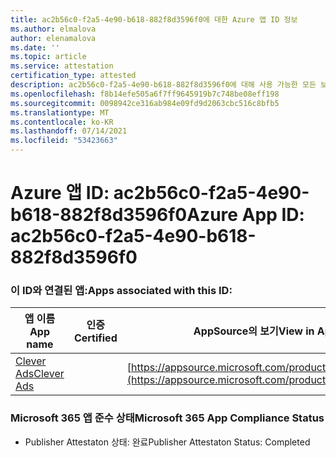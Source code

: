 ```yaml
---
title: ac2b56c0-f2a5-4e90-b618-882f8d3596f0에 대한 Azure 앱 ID 정보
ms.author: elmalova
author: elenamalova
ms.date: ''
ms.topic: article
ms.service: attestation
certification_type: attested
description: ac2b56c0-f2a5-4e90-b618-882f8d3596f0에 대해 사용 가능한 모든 보안 및 규정 준수 정보입니다.
ms.openlocfilehash: f8b14efe505a6f7ff9645919b7c748be08eff198
ms.sourcegitcommit: 0098942ce316ab984e09fd9d2063cbc516c8bfb5
ms.translationtype: MT
ms.contentlocale: ko-KR
ms.lasthandoff: 07/14/2021
ms.locfileid: "53423663"
---
```

# <a name="azure-app-id-ac2b56c0-f2a5-4e90-b618-882f8d3596f0"></a><span data-ttu-id="5142f-103">Azure 앱 ID: ac2b56c0-f2a5-4e90-b618-882f8d3596f0</span><span class="sxs-lookup"><span data-stu-id="5142f-103">Azure App ID: ac2b56c0-f2a5-4e90-b618-882f8d3596f0</span></span>


### <a name="apps-associated-with-this-id"></a><span data-ttu-id="5142f-104">이 ID와 연결된 앱:</span><span class="sxs-lookup"><span data-stu-id="5142f-104">Apps associated with this ID:</span></span>
| <span data-ttu-id="5142f-105">**앱 이름**</span><span class="sxs-lookup"><span data-stu-id="5142f-105">**App name**</span></span> | <span data-ttu-id="5142f-106">**인증**</span><span class="sxs-lookup"><span data-stu-id="5142f-106">**Certified**</span></span> | <span data-ttu-id="5142f-107">**AppSource의 보기**</span><span class="sxs-lookup"><span data-stu-id="5142f-107">**View in AppSource**</span></span> |
|-|-|-|
| [<span data-ttu-id="5142f-108">Clever Ads</span><span class="sxs-lookup"><span data-stu-id="5142f-108">Clever Ads</span></span>](https://docs.microsoft.com/en-us/microsoft-365-app-certification/forward/WA200001182) |  | [https://appsource.microsoft.com/product/office/WA200001182](https://appsource.microsoft.com/product/office/WA200001182) |

### <a name="microsoft-365-app-compliance-status"></a><span data-ttu-id="5142f-109">Microsoft 365 앱 준수 상태</span><span class="sxs-lookup"><span data-stu-id="5142f-109">Microsoft 365 App Compliance Status</span></span>
- <span data-ttu-id="5142f-110">Publisher Attestaton 상태: 완료</span><span class="sxs-lookup"><span data-stu-id="5142f-110">Publisher Attestaton Status: Completed</span></span>

